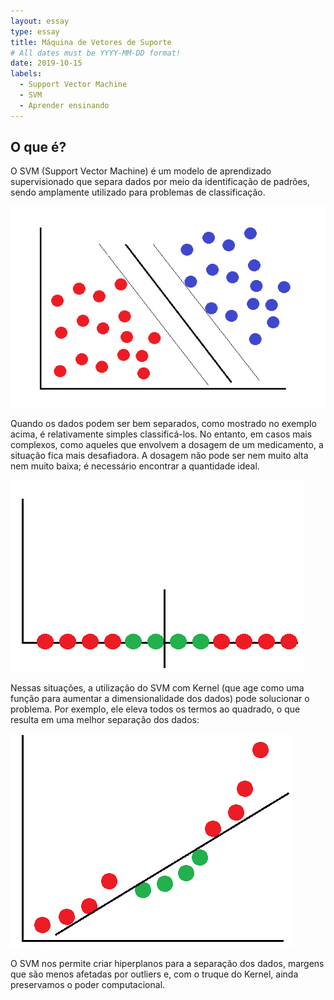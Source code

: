 ```yaml
---
layout: essay
type: essay
title: Máquina de Vetores de Suporte
# All dates must be YYYY-MM-DD format!
date: 2019-10-15
labels:
  - Support Vector Machine
  - SVM
  - Aprender ensinando
---
```




## O que é?

<p>O SVM (Support Vector Machine) é um modelo de aprendizado supervisionado que separa dados por meio da identificação de padrões, sendo amplamente utilizado para problemas de classificação.</p> 
<img class="ui medium image" src="../images/SVM1.png">
<p>Quando os dados podem ser bem separados, como mostrado no exemplo acima, é relativamente simples classificá-los. No entanto, em casos mais complexos, como aqueles que envolvem a dosagem de um medicamento, a situação fica mais desafiadora. A dosagem não pode ser nem muito alta nem muito baixa; é necessário encontrar a quantidade ideal.</p>
<img class="ui medium image" src="../images/SVM2.png">
<p>Nessas situações, a utilização do SVM com Kernel (que age como uma função para aumentar a dimensionalidade dos dados) pode solucionar o problema. Por exemplo, ele eleva todos os termos ao quadrado, o que resulta em uma melhor separação dos dados:</p>
<img class="ui medium image" src="../images/SVM3.png">
<p>O SVM nos permite criar hiperplanos para a separação dos dados, margens que são menos afetadas por outliers e, com o truque do Kernel, ainda preservamos o poder computacional.</p>
